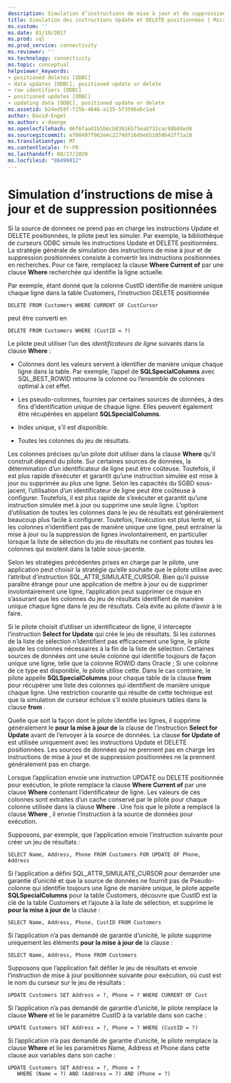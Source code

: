 ```yaml
---
description: Simulation d’instructions de mise à jour et de suppression positionnées
title: Simulation des instructions Update et DELETE positionnées | Microsoft Docs
ms.custom: ''
ms.date: 01/19/2017
ms.prod: sql
ms.prod_service: connectivity
ms.reviewer: ''
ms.technology: connectivity
ms.topic: conceptual
helpviewer_keywords:
- positioned deletes [ODBC]
- data updates [ODBC], positioned update or delete
- row identifiers [ODBC]
- positioned updates [ODBC]
- updating data [ODBC], positioned update or delete
ms.assetid: b24ed59f-f25b-4646-a135-5f3596abc1a4
author: David-Engel
ms.author: v-daenge
ms.openlocfilehash: 06f6faad1b5b6cb83616575ea8732cac98b88ed0
ms.sourcegitcommit: e700497f962e4c2274df16d9e651059b42ff1a10
ms.translationtype: MT
ms.contentlocale: fr-FR
ms.lasthandoff: 08/17/2020
ms.locfileid: "88499812"
---
```

# <a name="simulating-positioned-update-and-delete-statements"></a>Simulation d’instructions de mise à jour et de suppression positionnées
Si la source de données ne prend pas en charge les instructions Update et DELETE positionnées, le pilote peut les simuler. Par exemple, la bibliothèque de curseurs ODBC simule les instructions Update et DELETE positionnées. La stratégie générale de simulation des instructions de mise à jour et de suppression positionnées consiste à convertir les instructions positionnées en recherches. Pour ce faire, remplacez la clause **Where Current of** par une clause **Where** recherchée qui identifie la ligne actuelle.  
  
 Par exemple, étant donné que la colonne CustID identifie de manière unique chaque ligne dans la table Customers, l’instruction DELETE positionnée  
  
```  
DELETE FROM Customers WHERE CURRENT OF CustCursor  
```  
  
 peut être converti en  
  
```  
DELETE FROM Customers WHERE (CustID = ?)  
```  
  
 Le pilote peut utiliser l’un des *identificateurs de ligne* suivants dans la clause **Where** :  
  
-   Colonnes dont les valeurs servent à identifier de manière unique chaque ligne dans la table. Par exemple, l’appel de **SQLSpecialColumns** avec SQL_BEST_ROWID retourne la colonne ou l’ensemble de colonnes optimal à cet effet.  
  
-   Les pseudo-colonnes, fournies par certaines sources de données, à des fins d’identification unique de chaque ligne. Elles peuvent également être récupérées en appelant **SQLSpecialColumns**.  
  
-   Index unique, s’il est disponible.  
  
-   Toutes les colonnes du jeu de résultats.  
  
 Les colonnes précises qu’un pilote doit utiliser dans la clause **Where** qu’il construit dépend du pilote. Sur certaines sources de données, la détermination d’un identificateur de ligne peut être coûteuse. Toutefois, il est plus rapide d’exécuter et garantit qu’une instruction simulée est mise à jour ou supprimée au plus une ligne. Selon les capacités du SGBD sous-jacent, l’utilisation d’un identificateur de ligne peut être coûteuse à configurer. Toutefois, il est plus rapide de s’exécuter et garantit qu’une instruction simulée met à jour ou supprime une seule ligne. L’option d’utilisation de toutes les colonnes dans le jeu de résultats est généralement beaucoup plus facile à configurer. Toutefois, l’exécution est plus lente et, si les colonnes n’identifient pas de manière unique une ligne, peut entraîner la mise à jour ou la suppression de lignes involontairement, en particulier lorsque la liste de sélection du jeu de résultats ne contient pas toutes les colonnes qui existent dans la table sous-jacente.  
  
 Selon les stratégies précédentes prises en charge par le pilote, une application peut choisir la stratégie qu’elle souhaite que le pilote utilise avec l’attribut d’instruction SQL_ATTR_SIMULATE_CURSOR. Bien qu’il puisse paraître étrange pour une application de mettre à jour ou de supprimer involontairement une ligne, l’application peut supprimer ce risque en s’assurant que les colonnes du jeu de résultats identifient de manière unique chaque ligne dans le jeu de résultats. Cela évite au pilote d’avoir à le faire.  
  
 Si le pilote choisit d’utiliser un identificateur de ligne, il intercepte l’instruction **Select for Update** qui crée le jeu de résultats. Si les colonnes de la liste de sélection n’identifient pas efficacement une ligne, le pilote ajoute les colonnes nécessaires à la fin de la liste de sélection. Certaines sources de données ont une seule colonne qui identifie toujours de façon unique une ligne, telle que la colonne ROWID dans Oracle ; Si une colonne de ce type est disponible, le pilote utilise cette. Dans le cas contraire, le pilote appelle **SQLSpecialColumns** pour chaque table de la clause **from** pour récupérer une liste des colonnes qui identifient de manière unique chaque ligne. Une restriction courante qui résulte de cette technique est que la simulation de curseur échoue s’il existe plusieurs tables dans la clause **from** .  
  
 Quelle que soit la façon dont le pilote identifie les lignes, il supprime généralement le **pour la mise à jour de** la clause de l’instruction **Select for Update** avant de l’envoyer à la source de données. La clause **for Update of** est utilisée uniquement avec les instructions Update et DELETE positionnées. Les sources de données qui ne prennent pas en charge les instructions de mise à jour et de suppression positionnées ne la prennent généralement pas en charge.  
  
 Lorsque l’application envoie une instruction UPDATE ou DELETE positionnée pour exécution, le pilote remplace la clause **Where Current of** par une clause **Where** contenant l’identificateur de ligne. Les valeurs de ces colonnes sont extraites d’un cache conservé par le pilote pour chaque colonne utilisée dans la clause **Where** . Une fois que le pilote a remplacé la clause **Where** , il envoie l’instruction à la source de données pour exécution.  
  
 Supposons, par exemple, que l’application envoie l’instruction suivante pour créer un jeu de résultats :  
  
```  
SELECT Name, Address, Phone FROM Customers FOR UPDATE OF Phone, Address  
```  
  
 Si l’application a défini SQL_ATTR_SIMULATE_CURSOR pour demander une garantie d’unicité et que la source de données ne fournit pas de Pseudo-colonne qui identifie toujours une ligne de manière unique, le pilote appelle **SQLSpecialColumns** pour la table Customers, découvre que CustID est la clé de la table Customers et l’ajoute à la liste de sélection, et supprime le **pour la mise à jour de** la clause :  
  
```  
SELECT Name, Address, Phone, CustID FROM Customers  
```  
  
 Si l’application n’a pas demandé de garantie d’unicité, le pilote supprime uniquement les éléments **pour la mise à jour de** la clause :  
  
```  
SELECT Name, Address, Phone FROM Customers  
```  
  
 Supposons que l’application fait défiler le jeu de résultats et envoie l’instruction de mise à jour positionnée suivante pour exécution, où cust est le nom du curseur sur le jeu de résultats :  
  
```  
UPDATE Customers SET Address = ?, Phone = ? WHERE CURRENT OF Cust  
```  
  
 Si l’application n’a pas demandé de garantie d’unicité, le pilote remplace la clause **Where** et lie le paramètre CustID à la variable dans son cache :  
  
```  
UPDATE Customers SET Address = ?, Phone = ? WHERE (CustID = ?)  
```  
  
 Si l’application n’a pas demandé de garantie d’unicité, le pilote remplace la clause **Where** et lie les paramètres Name, Address et Phone dans cette clause aux variables dans son cache :  
  
```  
UPDATE Customers SET Address = ?, Phone = ?  
   WHERE (Name = ?) AND (Address = ?) AND (Phone = ?)  
```

